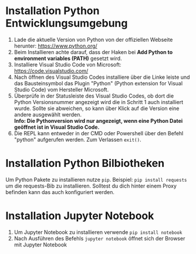 # Installation Python Entwicklungsumgebung

1. Lade die aktuelle Version von Python von der offiziellen Webseite herunter: https://www.python.org/
2. Beim Installieren achte darauf, dass der Haken bei **Add Python to environment variables (PATH)** gesetzt wird.
3. Installiere Visual Studio Code von Microsoft: https://code.visualstudio.com/
4. Nach öffnen des Visual Studio Codes installiere über die Linke leiste und das Bausteinsymbol das Plugin "Python" (Python extension for Visual Studio Code) vom Hersteller Microsoft.
5. Überprüfe in der Statusleiste des Visual Studio Codes, ob dort die Python Versionsnummer angezeigt wird die in Schritt 1 auch installiert wurde. Sollte sie abweichen, so kann über Klick auf die Version eine andere ausgewählt werden.  
  **Info: Die Pythonversion wird nur angezeigt, wenn eine Python Datei geöffnet ist in Visual Studio Code.**
6. Die REPL kann entweder in der CMD oder Powershell über den Befehl "python" aufgerufen werden. Zum Verlassen `exit()`.

# Installation Python Bilbiotheken

Um Python Pakete zu installieren nutze `pip`.
Beispiel: `pip install requests` um die requests-Bib zu installieren.
Solltest du dich hinter einem Proxy befinden kann das auch konfiguriert werden.

# Installation Jupyter Notebook

1. Um Jupyter Notebook zu installieren verwende `pip install notebook`
2. Nach Ausführen des Befehls `jupyter notebook` öffnet sich der Browser mit Jupyter Notebook
